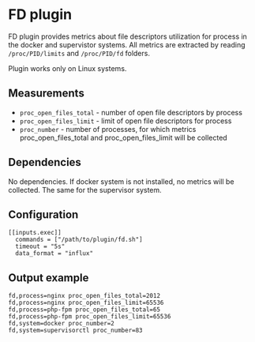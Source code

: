 # FD plugin

FD plugin provides metrics about file descriptors utilization for process in the docker and supervistor systems. 
All metrics are extracted by reading `/proc/PID/limits` and `/proc/PID/fd` folders. 

Plugin works only on Linux systems.

## Measurements

- `proc_open_files_total` - number of open file descriptors by process
- `proc_open_files_limit` - limit of open file descriptors for process
- `proc_number` - number of processes, for which  metrics proc_open_files_total and proc_open_files_limit will be collected

## Dependencies

No dependencies. If docker system is not installed, no metrics will be collected. The same for the supervisor system.

## Configuration

```
[[inputs.exec]]
  commands = ["/path/to/plugin/fd.sh"]
  timeout = "5s"
  data_format = "influx"
```

## Output example

```
fd,process=nginx proc_open_files_total=2012
fd,process=nginx proc_open_files_limit=65536
fd,process=php-fpm proc_open_files_total=65
fd,process=php-fpm proc_open_files_limit=65536
fd,system=docker proc_number=2
fd,system=supervisorctl proc_number=83
```
